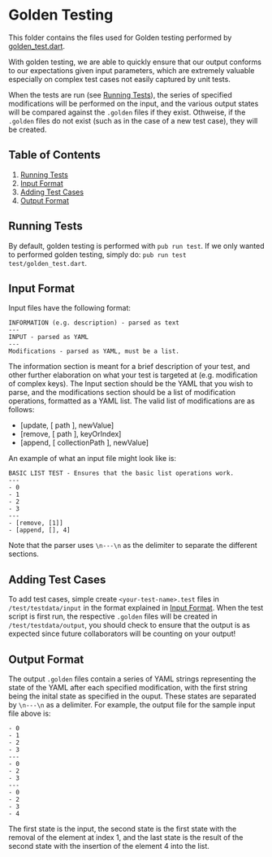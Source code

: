 # Golden Testing

This folder contains the files used for Golden testing performed by [golden_test.dart](../golden_test.dart).

With golden testing, we are able to quickly ensure that our output conforms to our expectations given input parameters, which are extremely valuable especially on complex test cases not easily captured by unit tests.

When the tests are run (see [Running Tests](#Running-Tests)), the series of specified modifications will be performed on the input, and the various output states will be compared against the `.golden` files if they exist. Othweise, if the `.golden` files do not exist (such as in the case of a new test case), they will be created.

## Table of Contents

1. [Running Tests](#Running-Tests)
1. [Input Format](#Input-Format)
1. [Adding Test Cases](#Adding-Test-Cases)
1. [Output Format](#Output-Format)

## Running Tests

By default, golden testing is performed with `pub run test`. If we only wanted to
performed golden testing, simply do: `pub run test test/golden_test.dart`.

## Input Format

Input files have the following format:

```
INFORMATION (e.g. description) - parsed as text
---
INPUT - parsed as YAML
---
Modifications - parsed as YAML, must be a list.
```

The information section is meant for a brief description of your test, and other further elaboration on what your test is targeted at (e.g. modification of complex keys). The Input section should be the YAML that you wish to parse, and the modifications section should be a list of modification operations, formatted as a YAML list. The valid list of modifications are as follows:

- [update, [ path ], newValue]
- [remove, [ path ], keyOrIndex]
- [append, [ collectionPath ], newValue]

An example of what an input file might look like is:

```
BASIC LIST TEST - Ensures that the basic list operations work.
---
- 0
- 1
- 2
- 3
---
- [remove, [1]]
- [append, [], 4]
```

Note that the parser uses `\n---\n` as the delimiter to separate the different sections.

## Adding Test Cases

To add test cases, simple create `<your-test-name>.test` files in `/test/testdata/input` in the format explained in [Input Format](#Input-Format). When the test script is first run, the respective `.golden` files will be created in `/test/testdata/output`, you should check to ensure that the output is as expected since future collaborators will be counting on your output!

## Output Format

The output `.golden` files contain a series of YAML strings representing the state of the YAML after each specified modification, with the first string being the inital state as specified in the ouput. These states are separated by `\n---\n` as a delimiter. For example, the output file for the sample input file above is:

```
- 0
- 1
- 2
- 3
---
- 0
- 2
- 3
---
- 0
- 2
- 3
- 4
```

The first state is the input, the second state is the first state with the removal of the element at index 1, and the last state is the result of the second state with the insertion of the element 4 into the list.
